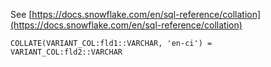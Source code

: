See [https://docs.snowflake.com/en/sql-reference/collation](https://docs.snowflake.com/en/sql-reference/collation)
```
COLLATE(VARIANT_COL:fld1::VARCHAR, 'en-ci') = VARIANT_COL:fld2::VARCHAR
```
